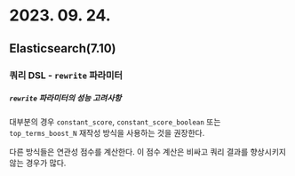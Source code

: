 # 2023. 09. 24.

## Elasticsearch(7.10)

### 쿼리 DSL - `rewrite` 파라미터

##### `rewrite` 파라미터의 성능 고려사항

대부분의 경우 `constant_score`, `constant_score_boolean` 또는 `top_terms_boost_N` 재작성 방식을 사용하는 것을 권장한다.

다른 방식들은 연관성 점수를 계산한다. 이 점수 계산은 비싸고 쿼리 결과를 향상시키지 않는 경우가 많다.